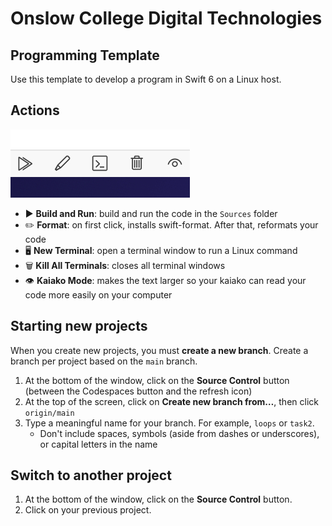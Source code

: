 # Onslow College Digital Technologies

## Programming Template

Use this template to develop a program in Swift 6 on a Linux host.

## Actions

![Action buttons](.devcontainer/actions.jpg)

- ▶️ **Build and Run**: build and run the code in the `Sources` folder
- ✏️ **Format**: on first click, installs swift-format. After that, reformats your code
- 🖥️ **New Terminal**: open a terminal window to run a Linux command
- 🗑️ **Kill All Terminals**: closes all terminal windows
- 👁️ **Kaiako Mode**: makes the text larger so your kaiako can read your code more easily on your computer

## Starting new projects

When you create new projects, you must **create a new branch**. Create a branch per project based on the `main` branch.

1. At the bottom of the window, click on the **Source Control** button (between the Codespaces button and the refresh icon)
2. At the top of the screen, click on **Create new branch from…**, then click `origin/main`
3. Type a meaningful name for your branch. For example, `loops` or `task2`.
   - Don't include spaces, symbols (aside from dashes or underscores), or capital letters in the name

## Switch to another project

1. At the bottom of the window, click on the **Source Control** button.
2. Click on your previous project.